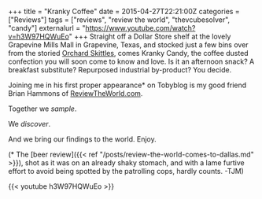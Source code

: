 +++
title = "Kranky Coffee"
date = 2015-04-27T22:21:00Z
categories = ["Reviews"]
tags = ["reviews", "review the world", "thevcubesolver", "candy"]
externalurl = "https://www.youtube.com/watch?v=h3W97HQWuEo"
+++
Straight off a Dollar Store shelf at the lovely Grapevine Mills Mall in Grapevine, Texas, and stocked just a few bins over from the storied [Orchard Skittles](http://www.reviewtheworld.com/2015/04/skittles-four-ways.html), comes Kranky Candy, the coffee dusted confection you will soon come to know and love. Is it an afternoon snack? A breakfast substitute? Repurposed industrial by-product? You decide.

Joining me in his first proper appearance* on Tobyblog is my good friend Brian Hammons of [ReviewTheWorld.com](http://reviewtheworld.com/).

Together we *sample*.

We *discover*.

And we bring our findings to the world. Enjoy.

(* The [beer review]({{< ref "/posts/review-the-world-comes-to-dallas.md" >}}), shot as it was on an already shaky stomach, and with a lame furtive effort to avoid being spotted by the patrolling cops, hardly counts. -TJM)

{{< youtube h3W97HQWuEo >}}